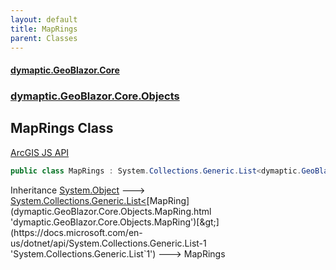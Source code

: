 ```yaml
---
layout: default
title: MapRings
parent: Classes
---
```

#### [dymaptic.GeoBlazor.Core](index.html 'index')
### [dymaptic.GeoBlazor.Core.Objects](index.html#dymaptic.GeoBlazor.Core.Objects 'dymaptic.GeoBlazor.Core.Objects')

## MapRings Class

<a target="_blank" href="">ArcGIS JS API</a>

```csharp
public class MapRings : System.Collections.Generic.List<dymaptic.GeoBlazor.Core.Objects.MapRing>
```

Inheritance [System.Object](https://docs.microsoft.com/en-us/dotnet/api/System.Object 'System.Object') &#129106; [System.Collections.Generic.List&lt;](https://docs.microsoft.com/en-us/dotnet/api/System.Collections.Generic.List-1 'System.Collections.Generic.List`1')[MapRing](dymaptic.GeoBlazor.Core.Objects.MapRing.html 'dymaptic.GeoBlazor.Core.Objects.MapRing')[&gt;](https://docs.microsoft.com/en-us/dotnet/api/System.Collections.Generic.List-1 'System.Collections.Generic.List`1') &#129106; MapRings
